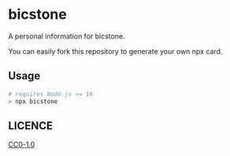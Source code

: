 # bicstone

A personal information for bicstone.

You can easily fork this repository to generate your own npx card.

## Usage

```sh
# requires Node.js >= 16
> npx bicstone
```

## LICENCE

[CC0-1.0](./LICENSE)
